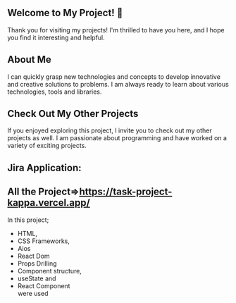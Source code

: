 ## Welcome to My Project! 👋

Thank you for visiting my projects! I'm thrilled to have you here, and I hope you find it interesting and helpful.

## About Me
I can quickly grasp new technologies and concepts to develop innovative and creative solutions to problems. I am always ready to learn about various technologies, tools and libraries.

## Check Out My Other Projects 
If you enjoyed exploring this project, I invite you to check out my other projects as well. I am passionate about programming and have worked on a variety of exciting projects.

##	Jira Application: 
## All the Project=>https://task-project-kappa.vercel.app/
In this project;<br>
- HTML, <br>
- CSS Frameworks, <br>
- Aios  <br>
- React Dom
- Props Drilling
- Component structure, <br>
- useState and <br>
- React Component <br> were used
